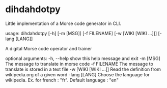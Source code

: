 # dihdahdotpy
Little implementation of a Morse code generator in CLI.


usage: dihdahdotpy [-h] [-m [MSG]] [-f FILENAME] [-w [WIKI [WIKI ...]]]
                   [-lang [LANG]]

A digital Morse code operator and trainer

optional arguments:
  -h, --help            show this help message and exit
  -m [MSG]              The message to translate in morse code
  -f FILENAME           The message to translate is stored in a text file
  -w [WIKI [WIKI ...]]  Read the definition from wikipedia.org of a given word
  -lang [LANG]          Choose the language for wikipedia. Ex. for french :
                        "fr". Default language : "en"
